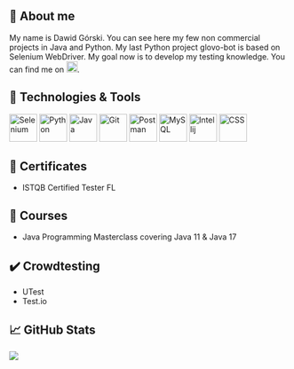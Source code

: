 ## :wave: About me
My name is Dawid Górski. You can see here my few non commercial projects in Java and Python. My last Python project glovo-bot is based on Selenium WebDriver. My goal now is to develop my testing knowledge.
You can find me on	<a href="https://www.linkedin.com/in/dawid-gorski/" target="_blank"><img src="https://img.shields.io/badge/linkedin-%230077B5.svg?style=for-the-badge&logo=linkedin&logoColor=white" height="20" /></a>.

## 🔧 Technologies & Tools
</div>
<div align="left">
<img alt="Selenium" src="https://user-images.githubusercontent.com/25181517/184103699-d1b83c07-2d83-4d99-9a1e-83bd89e08117.png" height="50"/>
<img alt="Python" src="https://user-images.githubusercontent.com/25181517/183423507-c056a6f9-1ba8-4312-a350-19bcbc5a8697.png" height="50"/>
<img alt="Java" src="https://user-images.githubusercontent.com/25181517/117201156-9a724800-adec-11eb-9a9d-3cd0f67da4bc.png" height="50"/>
<img alt="Git" src="https://user-images.githubusercontent.com/25181517/192108372-f71d70ac-7ae6-4c0d-8395-51d8870c2ef0.png" height="50"/>
<img alt="Postman" src="https://user-images.githubusercontent.com/25181517/192109061-e138ca71-337c-4019-8d42-4792fdaa7128.png" height="50"/>
<img alt="MySQL" src="https://user-images.githubusercontent.com/25181517/183896128-ec99105a-ec1a-4d85-b08b-1aa1620b2046.png" height="50"/>
<img alt="Intellij" src="https://user-images.githubusercontent.com/25181517/192108890-200809d1-439c-4e23-90d3-b090cf9a4eea.png" height="50"/>
<img alt="CSS" src="https://user-images.githubusercontent.com/25181517/183898674-75a4a1b1-f960-4ea9-abcb-637170a00a75.png" height="50"/>
</div>

## :bookmark_tabs: Certificates
* ISTQB Certified Tester FL

## :memo: Courses
* Java Programming Masterclass covering Java 11 & Java 17

## :heavy_check_mark: Crowdtesting
* UTest
* Test.io
## &#x1f4c8; GitHub Stats
  <img align="center" src="https://github-readme-stats.vercel.app/api/top-langs/?username=dawidgorski&theme=tokyonight&langs_count=4" />
